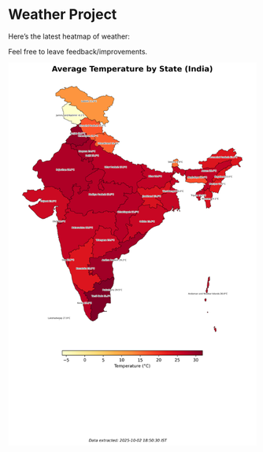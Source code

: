 # Weather Project

Here’s the latest heatmap of weather:

Feel free to leave feedback/improvements.

![India Heatmap](docs/assets/india_heatmap.png?v=DE7C21)
